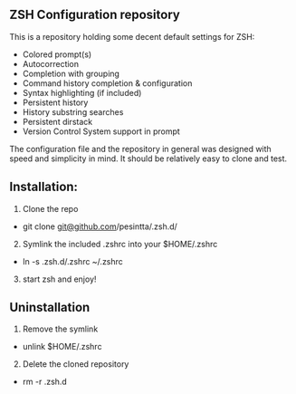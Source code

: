 ## ZSH Configuration repository

This is a repository holding some decent default settings for ZSH:
 * Colored prompt(s)
 * Autocorrection
 * Completion with grouping
 * Command history completion & configuration
 * Syntax highlighting (if included)
 * Persistent history
 * History substring searches
 * Persistent dirstack
 * Version Control System support in prompt

The configuration file and the repository in general was designed with speed and simplicity in mind. It should be relatively easy to clone and test.
 
 
## Installation:
 1. Clone the repo
   * git clone git@github.com/pesintta/.zsh.d/
 2. Symlink the included .zshrc into your $HOME/.zshrc
   * ln -s .zsh.d/.zshrc ~/.zshrc
 3. start zsh and enjoy!


## Uninstallation
 1. Remove the symlink
   * unlink $HOME/.zshrc 
 2. Delete the cloned repository
   * rm -r .zsh.d
